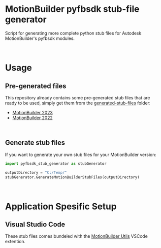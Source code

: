 # MotionBuilder pyfbsdk stub-file generator
Script for generating more complete python stub files for Autodesk MotionBuilder's pyfbsdk modules.


<br>

# Usage

## Pre-generated files
This repository already contains some pre-generated stub files that are ready to be used, simply get them from the [generated-stub-files](https://github.com/nils-soderman/pyfbsdk-stub-generator/tree/main/generated-stub-files) folder:
* [MotionBuilder 2023](https://github.com/nils-soderman/pyfbsdk-stub-generator/tree/main/generated-stub-files/motionbuilder-2023)
* [MotionBuilder 2022](https://github.com/nils-soderman/pyfbsdk-stub-generator/tree/main/generated-stub-files/motionbuilder-2022)

<br>

## Generate stub files
If you want to generate your own stub files for your MotionBuilder version:
```python
import pyfbsdk_stub_generator as stubGenerator

outputDirectory = "C:/Temp/"
stubGenerator.GenerateMotionBuilderStubFiles(outputDirectory)
```

<br>

# Application Spesific Setup

## Visual Studio Code

These stub files comes bundeled with the [MotionBuilder Utils](https://marketplace.visualstudio.com/items?itemName=NilsSoderman.mobu-utils) VSCode extention.